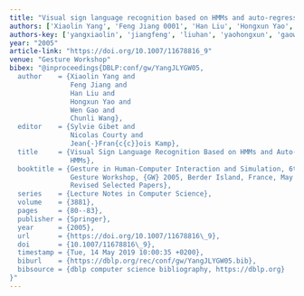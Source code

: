 ```yaml
---
title: "Visual sign language recognition based on HMMs and auto-regressive HMMs"
authors: ['Xiaolin Yang', 'Feng Jiang 0001', 'Han Liu', 'Hongxun Yao', 'Wen Gao 0001', 'Chunli Wang']
authors-key: ['yangxiaolin', 'jiangfeng', 'liuhan', 'yaohongxun', 'gaowen', 'wangchunli']
year: "2005"
article-link: "https://doi.org/10.1007/11678816_9"
venue: "Gesture Workshop"
bibex: "@inproceedings{DBLP:conf/gw/YangJLYGW05,
  author    = {Xiaolin Yang and
               Feng Jiang and
               Han Liu and
               Hongxun Yao and
               Wen Gao and
               Chunli Wang},
  editor    = {Sylvie Gibet and
               Nicolas Courty and
               Jean{-}Fran{c{c}}ois Kamp},
  title     = {Visual Sign Language Recognition Based on HMMs and Auto-regressive
               HMMs},
  booktitle = {Gesture in Human-Computer Interaction and Simulation, 6th International
               Gesture Workshop, {GW} 2005, Berder Island, France, May 18-20, 2005,
               Revised Selected Papers},
  series    = {Lecture Notes in Computer Science},
  volume    = {3881},
  pages     = {80--83},
  publisher = {Springer},
  year      = {2005},
  url       = {https://doi.org/10.1007/11678816\_9},
  doi       = {10.1007/11678816\_9},
  timestamp = {Tue, 14 May 2019 10:00:35 +0200},
  biburl    = {https://dblp.org/rec/conf/gw/YangJLYGW05.bib},
  bibsource = {dblp computer science bibliography, https://dblp.org}
}"
---
```

